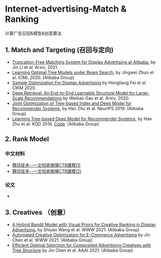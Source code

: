 # Internet-advertising-Match & Ranking
计算广告召回&模型&创意算法

## 1. Match and Targeting (召回与定向)
- [Truncation-Free Matching System for Display Advertising at Alibaba.](https://arxiv.org/pdf/2102.09283) by Jin Li et al. Arxiv, 2021.
- [Learning Optimal Tree Models under Beam Search.](http://arxiv.org/abs/2006.15408) by Jingwei Zhuo et al. ICML 2020.  (Alibaba Group)
- [Sample Optimization For Display Advertising](https://dl.acm.org/doi/abs/10.1145/3340531.3412162) by Hongliang Fei et al. CIKM 2020.
- [Deep Retrieval: An End-to-End Learnable Structure Model for Large-Scale Recommendations](https://arxiv.org/abs/2007.07203) by Weihao Gao et al. Arxiv, 2020.
- [Joint Optimization of Tree-based Index and Deep Model for Recommender Systems.](http://arxiv.org/pdf/1902.07565.pdf) by Han Zhu et al. NeurIPS 2019.  (Alibaba Group)
- [Learning Tree-based Deep Model for Recommender Systems.](http://arxiv.org/abs/1801.02294v1) by Han Zhu et al. KDD 2018. [Code](https://github.com/alibaba/x-deeplearning/wiki/%E6%B7%B1%E5%BA%A6%E6%A0%91%E5%8C%B9%E9%85%8D%E6%A8%A1%E5%9E%8B(TDM)). (Alibaba Group)


## 2. Rank Model 
### 中文材料
- [腾讯技术--一文彻底搞懂CTR建模(1)](https://zhuanlan.zhihu.com/p/421454292)
- [腾讯技术--一文彻底搞懂CTR建模(2)](https://zhuanlan.zhihu.com/p/582534683)



### 论文
- 

## 3. Creatives （创意）
- [A Hybrid Bandit Model with Visual Priors for Creative Ranking in Display Advertising.](https://arxiv.org/abs/2102.04033?spm=ata.13261165.0.0.20a15452AbEw3D&file=2102.04033) by Shiyao Wang et al. WWW 2021. (Alibaba Group)
- [Automated Creative Optimization for E-Commerce Advertising](https://zheng-kai.com/paper/aaai_2021_chen.pdf?spm=ata.13261165.0.0.20a15452AbEw3D&file=aaai_2021_chen.pdf) by Jin Chen et al. WWW 2021. (Alibaba Group)
- [Efficient Optimal Selection for Composited Advertising Creatives
with Tree Structure](https://zheng-kai.com/paper/aaai_2021_chen.pdf) by Jin Chen et al. AAAI 2021. (Alibaba Group)

